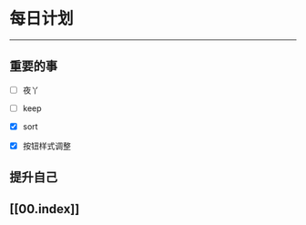 
# 每日计划
---
## 重要的事

- [ ]    夜丫
- [ ]   keep
- [x]  sort
- [x] 按钮样式调整



## 提升自己

  



## [[00.index]]










